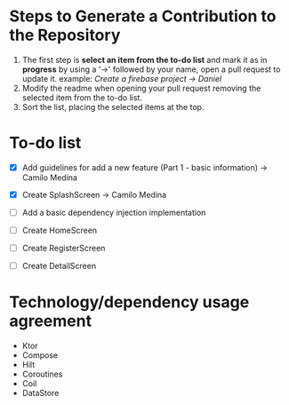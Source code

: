 # Steps to Generate a Contribution to the Repository

1. The first step is **select an item from the to-do list** and mark it as in **progress** by using a '->' followed by your name, open a pull request to update it.
   example: *Create a firebase project -> Daniel*
2. Modify the readme when opening your pull request removing the selected item from the to-do list.
3. Sort the list, placing the selected items at the top.

# To-do list

- [x] Add guidelines for add a new feature (Part 1 - basic information) -> Camilo Medina
- [x]  Create SplashScreen -> Camilo Medina
- [ ] Add a basic dependency injection implementation
- [ ]  Create HomeScreen
- [ ]  Create RegisterScreen
- [ ]  Create DetailScreen


# Technology/dependency usage agreement

- Ktor
- Compose
- Hilt
- Coroutines
- Coil
- DataStore